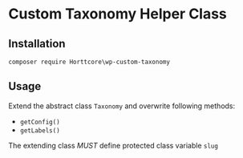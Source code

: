 # Custom Taxonomy Helper Class

## Installation

`composer require Horttcore\wp-custom-taxonomy`

## Usage

Extend the abstract class `Taxonomy` and overwrite following methods:

* `getConfig()`
* `getLabels()`

The extending class _MUST_ define protected class variable `slug`